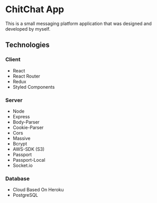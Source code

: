 # ChitChat App

This is a small messaging platform application that was designed and developed by myself.

## Technologies

### Client

- React
- React Router
- Redux
- Styled Components

### Server

- Node
- Express
- Body-Parser
- Cookie-Parser
- Cors
- Massive
- Bcrypt
- AWS-SDK (S3)
- Passport
- Passport-Local
- Socket.io

### Database
- Cloud Based On Heroku
- PostgreSQL
